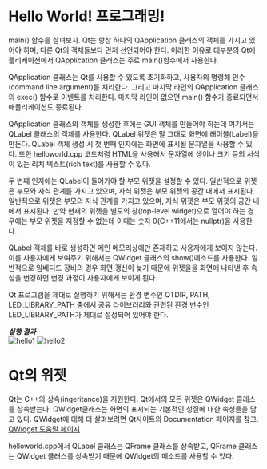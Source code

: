 # Hello World! 프로그래밍!

main() 함수를 살펴보자. Qt는 항상 하나의 QApplication 클래스의 객체를 가지고 있어야 하며, 다른 Qt의 객체들보다 먼저 선언되어야 한다. 이러한 이유로 대부분의 Qt애플리케이션에서 QApplication 클래스는 주로 main()함수에서 사용한다.

QApplication 클래스는 Qt를 사용할 수 있도록 초기화하고, 사용자의 명령해 인수(command line argument)를 처리한다. 그리고 마지막 라인의 QApplication 클래스의 exec() 함수로 이벤트를 처리한다. 마지막 라인이 없으면 main() 함수가 종료되면서 애플리케이션도 종료된다.

QApplication 클래스의 객체를 생성한 후에는 GUI 객체를 만들어야 하는데 여기서는 QLabel 클래스의 객체를 사용한다. QLabel 위젯은 말 그대로 화면에 래이블(Label)을 만든다. QLabel 객체 생성 시 첫 번째 인자에는 화면에 표시될 문자열을 사용할 수 있다. 또한 helloworld.cpp 코드처럼 HTML을 사용해서 문자열에 생이나 크기 등의 서식이 있는 리치 텍스트(rich text)를 사용할 수 있다.

두 번째 인자에는 QLabel이 들어가야 할 부모 위젯을 설정할 수 있다. 일반적으로 위젯은 부모와 자식 관계를 가지고 있으며, 자식 위젯은 부모 위젯의 공간 내에서 표시된다. 일반적으로 위젯은 부모의 자식 관계를 가지고 있으며, 자식 위젯은 부모 위젯의 공간 내에서 표시된다. 만약 현재의 위젯을 별도의 창(top-level widget)으로 열어야 하는 경우에는 부모 위젯을 지정할 수 없는데 이때는 숫자 0(C++11에서는 nullptr)을 사용한다.

QLabel 객체를 바로 생성하면 메인 메모리상에만 존재하고 사용자에게 보이지 않는다. 이를 사용자에게 보여주기 위해서는 QWidget 클래스의 show()메소드를 사용한다. 일반적으로 임베디드 장비의 경우 화면 갱신이 늦기 때문에 위젯을을 화면에 나타낸 후 속성을 변경하면 변경 과정이 사용자에게 보이게 된다.

Qt 프로그램을 제대로 실행하기 위해서는 환경 변수인 QTDIR, PATH, LED_LIBRARY_PATH 중에서 공유 라이브러리와 관련된 환경 변수인 LED_LIBRARY_PATH가 제대로 설정되어 있어야 한다.

***실행 결과*** <br>
![hello1](https://github.com/user-attachments/assets/dfcf2a9e-f158-4efa-a70c-f346fe76b8bd)
![hello2](https://github.com/user-attachments/assets/6e50421d-66d6-41e2-b09a-d94b368bfffd)

# Qt의 위젯

Qt는 C++의 상속(ingeritance)을 지원한다. Qt에서의 모든 위젯은 QWidget 클래스를 상속받는다.
QWidget클래스는 화면의 표시되는 기본적인 성질에 대한 속성들을 담고 있다. QWidget에 대해 더 살펴보려면 Qt사이트의 Documentation 페이지를 참고.
[QWidget 도움말 페이지](https://doc.qt.io/qt-6.8/index.html)

helloworld.cpp에서 QLabel 클래스는 QFrame 클래스를 상속받고, QFrame 클래스는 QWidget 클래스를 상속받기 때문에 QWidget의 메소드를 사용할 수 있다.
